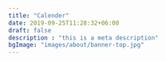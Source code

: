 ```yaml
---
title: "Calender"
date: 2019-09-25T11:28:32+06:00
draft: false
description : "this is a meta description"
bgImage: "images/about/banner-top.jpg"
---
```

